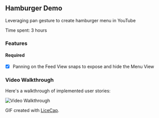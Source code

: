 ## Hamburger Demo
 
 Leveraging pan gesture to create hamburger menu in YouTube
 
 Time spent: 3 hours
 
 ### Features
 
 #### Required
 
 - [x] Panning on the Feed View snaps to expose and hide the Menu View 

 
 ### Video Walkthrough 
 
 Here's a walkthrough of implemented user stories:
 
 <img src='https://s16.postimg.org/a3xt6yhud/youtube_demo.gif' title='Video Walkthrough' width='' alt='Video Walkthrough' />
 
 GIF created with [LiceCap](http://www.cockos.com/licecap/).
 
